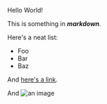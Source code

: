 Hello World!

This is something in ***markdown***.

Here's a neat list:

* Foo
* Bar
* Baz

And [here's a link](https://github.com/pjf/).

And ![an image](http://www.techpop.com.au/wp-content/uploads/2010/10/funny-pictures-lolcat-office-assistant1.jpg)
